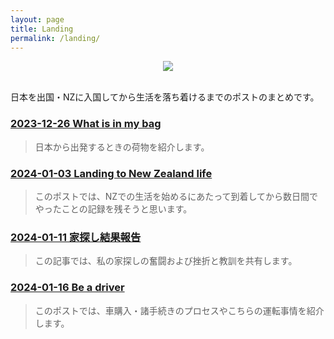 ```yaml
---
layout: page
title: Landing
permalink: /landing/
---
```


<div style="text-align: center">
    <img src="../image/airnz.png"><br>
</div><br>

日本を出国・NZに入国してから生活を落ち着けるまでのポストのまとめです。

<h3>
<a href="https://mihiro1ll1.github.io/sono-in-nz/2023/12/26/what-is-in-my-bag.html" target="_blank">
2023-12-26 What is in my bag
</a>
</h3>

> 日本から出発するときの荷物を紹介します。



<h3>
<a href="https://mihiro1ll1.github.io/sono-in-nz/2024/01/03/landing-to-new-zealand-life.html" target="_blank">
2024-01-03 Landing to New Zealand life
</a>
</h3>

> このポストでは、NZでの生活を始めるにあたって到着してから数日間でやったことの記録を残そうと思います。



<h3>
<a href="https://mihiro1ll1.github.io/sono-in-nz/2024/01/11/%E5%AE%B6%E6%8E%A2%E3%81%97%E7%B5%90%E6%9E%9C%E5%A0%B1%E5%91%8A.html" target="_blank">
2024-01-11 家探し結果報告
</a>
</h3>

> この記事では、私の家探しの奮闘および挫折と教訓を共有します。



<h3>
<a href="https://mihiro1ll1.github.io/sono-in-nz/2024/01/16/be-a-driver.html" target="_blank">
2024-01-16 Be a driver
</a>
</h3>


> このポストでは、車購入・諸手続きのプロセスやこちらの運転事情を紹介します。
